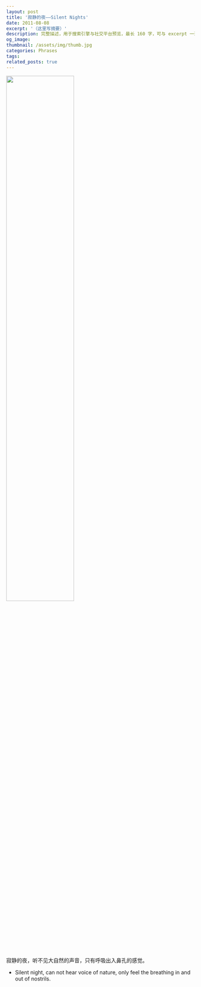 ```yaml
---
layout: post
title: '寂静的夜——Silent Nights'
date: 2011-08-08
excerpt: '（这里写摘要）'
description: 完整描述，用于搜索引擎与社交平台预览，最长 160 字，可与 excerpt 一致
og_image: 
thumbnail: /assets/img/thumb.jpg
categories: Phrases
tags: 
related_posts: true
---
```


<img src="{{ '/assets/img/blog/xxxxxxxx' | relative_url }}" style="width:60%;">

寂静的夜，听不见大自然的声音，只有呼吸出入鼻孔的感觉。

- Silent night, can not hear voice of nature, only feel the breathing in and out of nostrils.